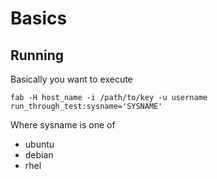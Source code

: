 Basics
==============

Running
--------------

Basically you want to execute

    fab -H host_name -i /path/to/key -u username run_through_test:sysname='SYSNAME'

Where sysname is one of
* ubuntu
* debian
* rhel

